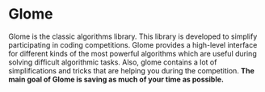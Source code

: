 # Glome

Glome is the classic algorithms library. This library is developed to simplify participating in coding competitions.  Glome provides a high-level interface for different kinds of the most powerful algorithms which are useful during solving difficult algorithmic tasks. Also, glome contains a lot of simplifications and tricks that are helping you during the competition. **The main goal of Glome is saving as much of your time as possible.**
